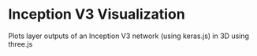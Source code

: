 # Inception V3 Visualization

Plots layer outputs of an Inception V3 network (using keras.js) in 3D using three.js
